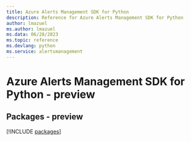 ```yaml
---
title: Azure Alerts Management SDK for Python
description: Reference for Azure Alerts Management SDK for Python
author: lmazuel
ms.author: lmazuel
ms.data: 06/28/2023
ms.topic: reference
ms.devlang: python
ms.service: alertsmanagement
---
```

# Azure Alerts Management SDK for Python - preview
## Packages - preview
[!INCLUDE [packages](alerts-management-index.md)]